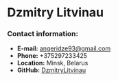 # Dzmitry Litvinau



### Contact information:
* **E-mail:** angeridze93@gmail.com
* **Phone:** +375297233425
* **Location:** Minsk, Belarus
* **GitHub:** [DzmitryLitvinau](https://github.com/DzmitryLitvinau)
